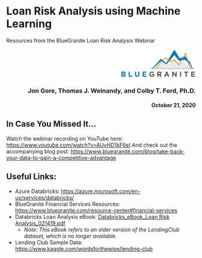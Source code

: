 # Loan Risk Analysis using Machine Learning

Resources from the BlueGranite Loan Risk Analysis Webinar

<p align="right"><img src="https://raw.githubusercontent.com/BlueGranite/GenomicsWebinar_Aug2020/master/img/bg_logo.png" width="200px"></p>
<h3 align="right">Jon Gore, Thomas J. Weinandy, and Colby T. Ford, Ph.D.</h3>
<h4 align="right">October 21, 2020</h4>

## In Case You Missed It...
Watch the webinar recording on YouTube here: https://www.youtube.com/watch?v=AUvHD1kF6eI
And check out the accompanying blog post: https://www.bluegranite.com/blog/take-back-your-data-to-gain-a-competitive-advantage

## Useful Links:
- Azure Databricks: https://azure.microsoft.com/en-us/services/databricks/
- BlueGranite Financial Services Resources: https://www.bluegranite.com/resource-center#financial-services
- Databricks Loan Analysis eBook: [Databricks_eBook_Loan Risk Analysis_021419.pdf](https://pages.databricks.com/rs/094-YMS-629/images/Databricks_eBook_Loan%20Risk%20Analysis_021419.pdf?mkt_tok=eyJpIjoiTkdGbU56STFOak0xTmpJeCIsInQiOiJ1M0VVRTBZS3RjU0Z2NXAzenV4U1FOdFBKTmpyUzhMZkNqMjI3cnJTVWp4ZUJMM0tNQ3M3QWJJZGc1QUpMVTZlSXlPc0hQNDRMMEh1bmZ0UmNzbERia3pyVjVhRVZLM1JKN3kxN2lMWFpmR0FuQkwxUnorS3ZsMUJjRG1QZzJBViJ9)
  - _Note: This eBook refers to an older version of the LendingClub dataset, which is no longer available._
- Lending Club Sample Data: https://www.kaggle.com/wordsforthewise/lending-club
